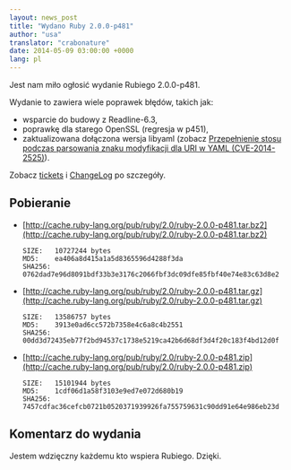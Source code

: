```yaml
---
layout: news_post
title: "Wydano Ruby 2.0.0-p481"
author: "usa"
translator: "crabonature"
date: 2014-05-09 03:00:00 +0000
lang: pl
---
```


Jest nam miło ogłosić wydanie Rubiego 2.0.0-p481.

Wydanie to zawiera wiele poprawek błędów, takich jak:

* wsparcie do budowy z Readline-6.3,
* poprawkę dla starego OpenSSL (regresja w p451),
* zaktualizowana dołączona wersja libyaml
  (zobacz [Przepełnienie stosu podczas parsowania znaku modyfikacji dla URI w YAML (CVE-2014-2525)](https://www.ruby-lang.org/pl/news/2014/03/29/heap-overflow-in-yaml-uri-escape-parsing-cve-2014-2525/)).

Zobacz [tickets](https://bugs.ruby-lang.org/projects/ruby-200/issues?set_filter=1&amp;status_id=5)
i [ChangeLog](http://svn.ruby-lang.org/repos/ruby/tags/v2_0_0_481/ChangeLog) po szczegóły.

## Pobieranie

* [http://cache.ruby-lang.org/pub/ruby/2.0/ruby-2.0.0-p481.tar.bz2](http://cache.ruby-lang.org/pub/ruby/2.0/ruby-2.0.0-p481.tar.bz2)

      SIZE:   10727244 bytes
      MD5:    ea406a8d415a1a5d8365596d4288f3da
      SHA256: 0762dad7e96d8091bdf33b3e3176c2066fbf3dc09dfe85fbf40e74e83c63d8e2

* [http://cache.ruby-lang.org/pub/ruby/2.0/ruby-2.0.0-p481.tar.gz](http://cache.ruby-lang.org/pub/ruby/2.0/ruby-2.0.0-p481.tar.gz)

      SIZE:   13586757 bytes
      MD5:    3913e0ad6cc572b7358e4c6a8c4b2551
      SHA256: 00dd3d72435eb77f2bd94537c1738e5219ca42b6d68df3d4f20c183f4bd12d0f

* [http://cache.ruby-lang.org/pub/ruby/2.0/ruby-2.0.0-p481.zip](http://cache.ruby-lang.org/pub/ruby/2.0/ruby-2.0.0-p481.zip)

      SIZE:   15101944 bytes
      MD5:    1cdf06d1a58f3103e9ed7e072d680b19
      SHA256: 7457cdfac36cefcb0721b0520371939926fa755759631c90dd91e64e986eb23d

## Komentarz do wydania

Jestem wdzięczny każdemu kto wspiera Rubiego.
Dzięki.
